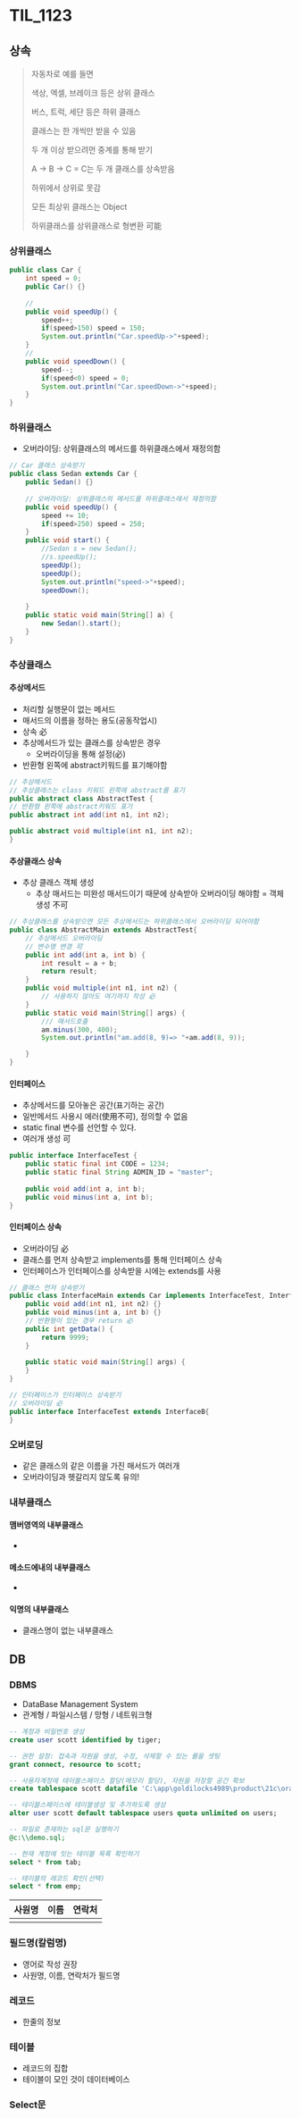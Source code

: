 # TIL_1123

## 상속

> 자동차로 예를 들면
>
> 색상, 엑셀, 브레이크 등은 상위 클래스
>
> 버스, 트럭, 세단 등은 하위 클래스
>
> 클래스는 한 개씩만 받을 수 있음
>
> 두 개 이상 받으려먼 중계를 통해 받기 
>
> A -> B -> C = C는 두 개 클래스를 상속받음
>
> 하위에서 상위로 못감
>
> 모든 최상위 클래스는 Object
>
> 하위클래스를 상위클래스로 형변환 可能

### 상위클래스

```java
public class Car {
	int speed = 0;
	public Car() {}
	
	//
	public void speedUp() {
		speed++;
		if(speed>150) speed = 150;
		System.out.println("Car.speedUp->"+speed);
	}
	//
	public void speedDown() {
		speed--;
		if(speed<0) speed = 0;
		System.out.println("Car.speedDown->"+speed);
	}
}
```



### 하위클래스

- 오버라이딩: 상위클래스의 메서드를 하위클래스에서 재정의함

```java
// Car 클래스 상속받기
public class Sedan extends Car {
	public Sedan() {}
	
	// 오버라이딩: 상위클래스의 메서드를 하위클래스에서 재정의함
	public void speedUp() {
		speed += 10;
		if(speed>250) speed = 250;
	}
	public void start() {
		//Sedan s = new Sedan();
		//s.speedUp();
		speedUp();
		speedUp();
		System.out.println("speed->"+speed);
		speedDown();
		
	}
	public static void main(String[] a) {
		new Sedan().start();
	}
}
```

### 추상클래스

#### 추상메서드

- 처리할 실행문이 없는 메서드
- 매서드의 이름을 정하는 용도(공동작업시)
- 상속 必
- 추상메서드가 있는 클래스를 상속받은 경우
  - 오버라이딩을 통해 설정(必)
- 반환형 왼쪽에 abstract키워드를 표기해야함

```java
// 추상메서드
// 추상클래스는 class 키워드 왼쪽에 abstract를 표기
public abstract class AbstractTest {
// 반환형 왼쪽에 abstract키워드 표기
public abstract int add(int n1, int n2);

public abstract void multiple(int n1, int n2);
}
```

#### 추상클래스 상속

- 추상 클래스 객체 생성
  - 추상 매서드는 미완성 매서드이기 때문에 상속받아 오버라이딩 해야함 = 객체 생성 不可

```java
// 추상클래스를 상속받으면 모든 추상메서드는 하위클래스에서 오버라이딩 되어야함
public class AbstractMain extends AbstractTest{
	// 추상메서드 오버라이딩
	// 변수명 변경 可
	public int add(int a, int b) {
		int result = a + b;
		return result;
	}
	public void multiple(int n1, int n2) {
		// 사용하지 않아도 여기까지 작성 必
	}	
	public static void main(String[] args) {
        /// 매서드호출
		am.minus(300, 400);
		System.out.println("am.add(8, 9)=> "+am.add(8, 9));       

	}
}
```

#### 인터페이스

- 추상메서드를 모아놓은 공간(표기하는 공간)
- 일반메서드 사용시 에러(使用不可), 정의할 수 없음
- static final 변수를 선언할 수 있다.
- 여러개 생성 可

```java
public interface InterfaceTest {
	public static final int CODE = 1234;
	public static final String ADMIN_ID = "master";
	
	public void add(int a, int b);
	public void minus(int a, int b);
}
```

#### 인터페이스 상속

- 오버라이딩 必
- 클래스를 먼저 상속받고 implements를 통해 인터페이스 상속
- 인터페이스가 인터페이스를 상속받을 시에는 extends를 사용

```java
// 클래스 먼저 상속받기
public class InterfaceMain extends Car implements InterfaceTest, InterfaceA{
	public void add(int n1, int n2) {}
	public void minus(int a, int b) {}
    // 반환형이 있는 경우 return 必
	public int getData() {
		return 9999;
	}
	
	public static void main(String[] args) {		
	}
}
```

```java
// 인터페이스가 인터페이스 상속받기
// 오버라이딩 必
public interface InterfaceTest extends InterfaceB{
}
```



### 오버로딩

- 같은 클래스의 같은 이름을 가진 매서드가 여러개
- 오버라이딩과 헷갈리지 않도록 유의!

### 내부클래스 

#### 맴버영역의 내부클래스

- 

#### 메소드에내의 내부클래스

- 

#### 익명의 내부클래스

- 클래스명이 없는 내부클래스









## DB

### DBMS

- DataBase Management System
- 관계형 / 파일시스템 / 망형 / 네트워크형

```sql
-- 계정과 비밀번호 생성
create user scott identified by tiger;

-- 권한 설정: 접속과 자원을 생성, 수정, 삭제할 수 있는 롤을 셋팅
grant connect, resource to scott;

-- 사용자계정에 테이블스페이스 할당(메모리 할당), 자원을 저장할 공간 확보
create tablespace scott datafile 'C:\app\goldilocks4989\product\21c\oradata\XE\c##scott.dbf' size 500M;

-- 테이블스페이스에 테이블생성 및 추가하도록 생성
alter user scott default tablespace users quota unlimited on users;
```



```sql
-- 파일로 존재하는 sql문 실행하기
@c:\\demo.sql;

-- 현재 계정에 잇는 테이블 목록 확인하기
select * from tab;

-- 테이블의 레코드 확인(선택)
select * from emp;
```

| 사원명 | 이름 | 연락처 |
| ------ | ---- | ------ |
|        |      |        |



### 필드명(칼럼명)

- 영어로 작성 권장
- 사원명, 이름, 연락처가 필드명

### 레코드

- 한줄의 정보

### 테이블

- 레코드의 집합
- 테이블이 모인 것이 데이터베이스

### Select문

```sql

```



